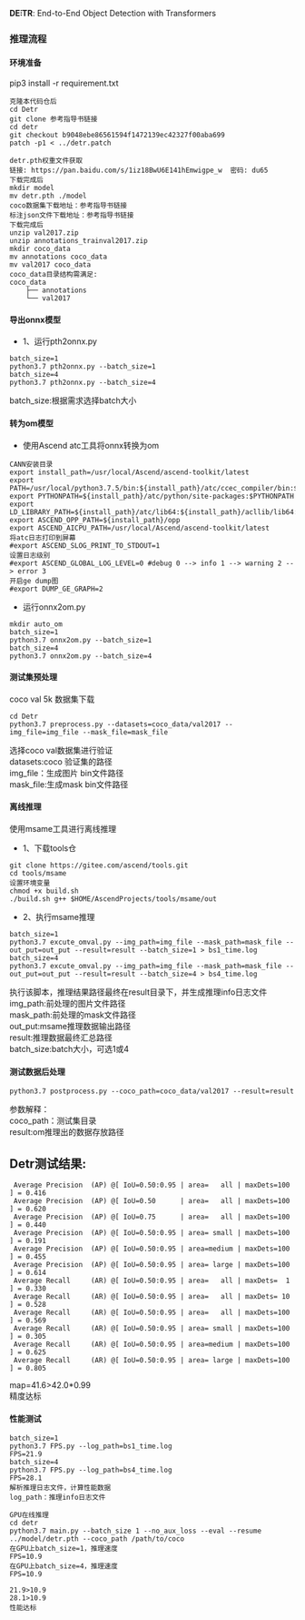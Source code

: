 **DE⫶TR**: End-to-End Object Detection with Transformers 

### 推理流程
#### 环境准备
pip3 install -r requirement.txt
```
克隆本代码仓后
cd Detr
git clone 参考指导书链接
cd detr
git checkout b9048ebe86561594f1472139ec42327f00aba699
patch -p1 < ../detr.patch

detr.pth权重文件获取
链接: https://pan.baidu.com/s/1iz18BwU6E141hEmwigpe_w  密码: du65
下载完成后
mkdir model
mv detr.pth ./model
coco数据集下载地址：参考指导书链接
标注json文件下载地址：参考指导书链接
下载完成后
unzip val2017.zip
unzip annotations_trainval2017.zip
mkdir coco_data
mv annotations coco_data
mv val2017 coco_data
coco_data目录结构需满足:
coco_data
    ├── annotations
    └── val2017
```

#### 导出onnx模型
* 1、运行pth2onnx.py
```
batch_size=1
python3.7 pth2onnx.py --batch_size=1 
batch_size=4
python3.7 pth2onnx.py --batch_size=4 
```
batch_size:根据需求选择batch大小

#### 转为om模型
* 使用Ascend atc工具将onnx转换为om
```
CANN安装目录
export install_path=/usr/local/Ascend/ascend-toolkit/latest
export PATH=/usr/local/python3.7.5/bin:${install_path}/atc/ccec_compiler/bin:${install_path}/atc/bin:$PATH
export PYTHONPATH=${install_path}/atc/python/site-packages:$PYTHONPATH
export LD_LIBRARY_PATH=${install_path}/atc/lib64:${install_path}/acllib/lib64:$LD_LIBRARY_PATH
export ASCEND_OPP_PATH=${install_path}/opp
export ASCEND_AICPU_PATH=/usr/local/Ascend/ascend-toolkit/latest
将atc日志打印到屏幕
#export ASCEND_SLOG_PRINT_TO_STDOUT=1
设置日志级别
#export ASCEND_GLOBAL_LOG_LEVEL=0 #debug 0 --> info 1 --> warning 2 --> error 3
开启ge dump图
#export DUMP_GE_GRAPH=2
```
* 运行onnx2om.py

```
mkdir auto_om
batch_size=1
python3.7 onnx2om.py --batch_size=1 
batch_size=4
python3.7 onnx2om.py --batch_size=4 
```
#### 测试集预处理
coco val 5k 数据集下载
```
cd Detr
python3.7 preprocess.py --datasets=coco_data/val2017 --img_file=img_file --mask_file=mask_file
```
选择coco val数据集进行验证  
datasets:coco 验证集的路径   
img_file：生成图片 bin文件路径  
mask_file:生成mask bin文件路径

#### 离线推理

使用msame工具进行离线推理
* 1、下载tools仓
```
git clone https://gitee.com/ascend/tools.git
cd tools/msame
设置环境变量
chmod +x build.sh
./build.sh g++ $HOME/AscendProjects/tools/msame/out
```
* 2、执行msame推理
```
batch_size=1
python3.7 excute_omval.py --img_path=img_file --mask_path=mask_file --out_put=out_put --result=result --batch_size=1 > bs1_time.log
batch_size=4
python3.7 excute_omval.py --img_path=img_file --mask_path=mask_file --out_put=out_put --result=result --batch_size=4 > bs4_time.log 
```
执行该脚本，推理结果路径最终在result目录下，并生成推理info日志文件
img_path:前处理的图片文件路径  
mask_path:前处理的mask文件路径  
out_put:msame推理数据输出路径  
result:推理数据最终汇总路径  
batch_size:batch大小，可选1或4  


#### 测试数据后处理
```
python3.7 postprocess.py --coco_path=coco_data/val2017 --result=result
```
参数解释：  
coco_path：测试集目录   
result:om推理出的数据存放路径  

## Detr测试结果:
```
 Average Precision  (AP) @[ IoU=0.50:0.95 | area=   all | maxDets=100 ] = 0.416
 Average Precision  (AP) @[ IoU=0.50      | area=   all | maxDets=100 ] = 0.620
 Average Precision  (AP) @[ IoU=0.75      | area=   all | maxDets=100 ] = 0.440
 Average Precision  (AP) @[ IoU=0.50:0.95 | area= small | maxDets=100 ] = 0.191
 Average Precision  (AP) @[ IoU=0.50:0.95 | area=medium | maxDets=100 ] = 0.455
 Average Precision  (AP) @[ IoU=0.50:0.95 | area= large | maxDets=100 ] = 0.614
 Average Recall     (AR) @[ IoU=0.50:0.95 | area=   all | maxDets=  1 ] = 0.330
 Average Recall     (AR) @[ IoU=0.50:0.95 | area=   all | maxDets= 10 ] = 0.528
 Average Recall     (AR) @[ IoU=0.50:0.95 | area=   all | maxDets=100 ] = 0.569
 Average Recall     (AR) @[ IoU=0.50:0.95 | area= small | maxDets=100 ] = 0.305
 Average Recall     (AR) @[ IoU=0.50:0.95 | area=medium | maxDets=100 ] = 0.625
 Average Recall     (AR) @[ IoU=0.50:0.95 | area= large | maxDets=100 ] = 0.805
```
map=41.6>42.0*0.99  
精度达标
#### 性能测试
```
batch_size=1
python3.7 FPS.py --log_path=bs1_time.log
FPS=21.9
batch_size=4
python3.7 FPS.py --log_path=bs4_time.log
FPS=28.1
解析推理日志文件，计算性能数据
log_path：推理info日志文件

GPU在线推理
cd detr 
python3.7 main.py --batch_size 1 --no_aux_loss --eval --resume ../model/detr.pth --coco_path /path/to/coco
在GPU上batch_size=1，推理速度
FPS=10.9
在GPU上batch_size=4，推理速度
FPS=10.9

21.9>10.9
28.1>10.9
性能达标
```